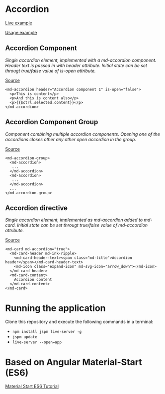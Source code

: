 # Accordion

[Live example](http://pepa.azurewebsites.net/app/)

[Usage example](https://github.com/gregor-srdic/material-start/blob/master/app/src/users/components/details/UserDetails.html)

## Accordion Component

*Single accordion element, implemented with a md-accordion component. Header text is passed in with header attribute. Initial state can be set througt true/false value of is-open attribute.*

[Source](https://github.com/gregor-srdic/material-start/blob/master/app/src/accordion/accordion-component.js)

```
<md-accordion header="Accordion component 1" is-open="false">
  <p>This is content</p>
  <p>And this is content also</p>
  <p>{{$ctrl.selected.content}}</p>
</md-accordion>
```

## Accordion Component Group

*Component combining multiple accordion components. Opening one of the accordions closes other any other open accordion in the group.*

[Source](https://github.com/gregor-srdic/material-start/blob/master/app/src/accordion/accordion-group-component.js)

```
<md-accordion-group>
  <md-accordion>
   ...
  </md-accordion>
  <md-accordion>
   ...
  </md-accordion>
  ...
</md-accordion-group>
```

## Accordion directive

*Single accordion element, implemented as md-accordion added to md-card. Initial state can be set througt true/false value of md-accordion attribute.*

[Source](https://github.com/gregor-srdic/material-start/blob/master/app/src/accordion/accordion-directive.js)


```
<md-card md-accordion="true">
  <md-card-header md-ink-ripple>
    <md-card-header-text><span class="md-title">Accordion header</span></md-card-header-text>
    <md-icon class="expand-icon" md-svg-icon="arrow_down"></md-icon>
  </md-card-header>
  <md-card-content>
    Accordion content
  </md-card-content>
</md-card>
```


# Running the application
Clone this repository and execute the following commands in a terminal:

* `npm install jspm live-server -g`
* `jspm update`
* `live-server --open=app`

# Based on Angular Material-Start (ES6)
[Material Start ES6 Tutorial](https://github.com/angular/material-start/tree/es6-tutorial)
